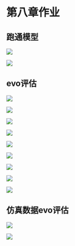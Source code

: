 # 第八章作业

## 跑通模型

![](pictures/test.png)

![](pictures/5.png)

## evo评估

![](./pictures/image.png)

![](./pictures/image1.png)

![](./pictures/image2.png)

![](./pictures/image3.png)

![](./pictures/image4.png)

![](./pictures/image5.png)

![](./pictures/image6.png)

![](./pictures/image7.png)

![](./pictures/image8.png)

## 仿真数据evo评估

![](./pictures/image9.png)

![](./pictures/image10.png)
